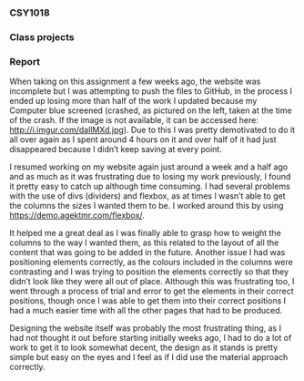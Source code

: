 ### CSY1018
### Class projects
### Report

When taking on this assignment a few weeks ago, the website was incomplete but I was attempting to push the files to GitHub,
in the process I ended up losing more than half of the work I updated because my Computer blue screened (crashed, as pictured
on the left, taken at the time of the crash. If the image is not available, it can be accessed here: http://i.imgur.com/dallMXd.jpg).
Due to this I was pretty demotivated to do it all over again as I spent around 4 hours on it and over half of it had just disappeared 
because I didn’t keep saving at every point. 

I resumed working on my website again just around a week and a half ago and as much as it was frustrating due to losing my work previously,
I found it pretty easy to catch up although time consuming. I had several problems with the use of divs (dividers) and flexbox, as at times 
I wasn’t able to get the columns the sizes I wanted them to be. I worked around this by using https://demo.agektmr.com/flexbox/.

It helped me a great deal as I was finally able to grasp how to weight the columns to the way I wanted them, as this related to the layout
of all the content that was going to be added in the future. Another issue I had was positioning elements correctly, as the colours included
in the columns were contrasting and I was trying to position the elements correctly so that they didn’t look like they were all out of place.
Although this was frustrating too, I went through a process of trial and error to get the elements in their correct positions, though once I
was able to get them into their correct positions I had a much easier time with all the other pages that had to be produced.

Designing the website itself was probably the most frustrating thing, as I had not thought it out before starting initially weeks ago, I had
to do a lot of work to get it to look somewhat decent, the design as it stands is pretty simple but easy on the eyes and I feel as if I did
use the material approach correctly.
